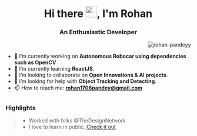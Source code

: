 <h1 align="center">Hi there <img src="https://raw.githubusercontent.com/MartinHeinz/MartinHeinz/master/wave.gif" width="30px">, I'm Rohan</h1>
<h3 align="center">An Enthusiastic Developer</h3>

<p align="right"> <img src="https://komarev.com/ghpvc/?username=rohan-pandeyy&label=Profile%20views&color=d4b3df&style=flat-square" alt="rohan-pandeyy" /> </p>

- 🔭 I’m currently working on **Autonomous Robocar using dependencies such as OpenCV**
- 🌱 I’m currently learning **ReactJS**.
- 👯 I’m looking to collaborate on **Open Innovations & AI projects**.
- 🤔 I’m looking for help with **Object Tracking and Detecting**.
- 📫 How to reach me: **rohan1706pandey@gmail.com**

##
### Highlights

> - Worked with folks @TheDesignNetwork
> - I love to learn in public. [Check it out](https://twitter.com/aboongalakaka)
<!--
**rohan-pandeyy/rohan-pandeyy** is a ✨ _special_ ✨ repository because its `README.md` (this file) appears on your GitHub profile.

Here are some ideas to get you started:


-->
